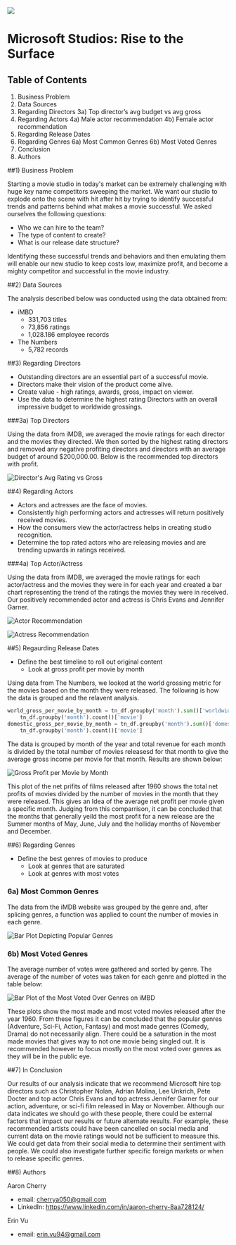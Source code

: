 ![](https://github.com/JCherryA050/phase_1_project/blob/main/images/wp5556216.jpg)

# Microsoft Studios: Rise to the Surface

## Table of Contents
1) Business Problem
2) Data Sources
3) Regarding Directors
  3a) Top director’s avg budget vs avg gross
4) Regarding Actors
  4a) Male actor recommendation
  4b) Female actor recommendation
5) Regarding Release Dates
6) Regarding Genres
  6a) Most Common Genres
  6b) Most Voted Genres
7) Conclusion
8) Authors

##1) Business Problem

Starting a movie studio in today's market can be extremely challenging with huge key name competitors sweeping the market. We want our studio to explode onto the scene with hit after hit by trying to identify successful trends and patterns behind what makes a movie successful. We asked ourselves the following questions:
- Who we can hire to the team?
- The type of content to create?
- What is our release date structure?

Identifying these successful trends and behaviors and then emulating them will enable our new studio to keep costs low, maximize profit, and become a mighty competitor and successful in the movie industry.

##2) Data Sources

The analysis described below was conducted using the data obtained from:
- iMBD
  - 331,703 titles
  - 73,856 ratings
  - 1,028.186 employee records
- The Numbers
  - 5,782 records
 
##3) Regarding Directors

 - Outstanding directors are an essential part of a successful movie.
 - Directors make their vision of the product come alive.
 - Create value - high ratings, awards, gross, impact on viewer.
 - Use the data to determine the highest rating Directors with an overall impressive budget to worldwide grossings.
 
###3a) Top Directors

Using the data from iMDB, we averaged the movie ratings for each director and the movies they directed. We then sorted by the highest rating directors and removed any negative profiting directors and directors with an average budget of around $200,000.00. Below is the recommended top directors with profit.

![Director's Avg Rating vs Gross](https://github.com/JCherryA050/phase_1_project/blob/main/images/Director_avg_budget_vs_avg_gross_figure_dark.png)

##4) Regarding Actors

- Actors and actresses are the face of movies.
- Consistently high performing actors and actresses will return positively received movies.
- How the consumers view the actor/actress helps in creating studio recognition.
- Determine the top rated actors who are releasing movies and are trending upwards in ratings received.

###4a) Top Actor/Actress

Using the data from iMDB, we averaged the movie ratings for each actor/actress and the movies they were in for each year and created a bar chart representing the trend of the ratings the movies they were in received. Our positively recommended actor and actress is Chris Evans and Jennifer Garner.

![Actor Recommendation](https://github.com/JCherryA050/phase_1_project/blob/main/images/Chris_evans_ratings_over_years_dark.png)

![Actress Recommendation](https://github.com/JCherryA050/phase_1_project/blob/main/images/Jennifer_garner_ratings_over_years_dark.png)

##5) Regaurding Release Dates

- Define the best timeline to roll out original content
  - Look at gross profit per movie by month

Using data from The Numbers, we looked at the world grossing metric for the movies based on the month they were released. The following is how the data is grouped and the relavent analysis.

```python
world_gross_per_movie_by_month = tn_df.groupby('month').sum()['worldwide_gross']/\
    tn_df.groupby('month').count()['movie']
domestic_gross_per_movie_by_month = tn_df.groupby('month').sum()['domestic_gross']/\
    tn_df.groupby('month').count()['movie']
```

The data is grouped by month of the year and total revenue for each month is divided by the total number of movies releasesd for that month to give the average gross income per movie for that month. Results are shown below:

![Gross Profit per Movie by Month](https://github.com/JCherryA050/phase_1_project/blob/main/images/gross_income_by_month_DARK.png)

This plot of the net prifits of films released after 1960 shows the total net profits of movies divided by the number of movies in the month that they were released. This gives an Idea of the average net profit per movie given a specific month. Judging from this comparrison, it can be concluded that the months that generally yeild the most profit for a new release are the Summer months of May, June, July and the holliday months of November and December.

##6) Regarding Genres

- Define the best genres of movies to produce
  - Look at genres that are saturated
  - Look at genres with most votes

### 6a) Most Common Genres
The data from the iMDB website was grouped by the genre and, after splicing genres, a function was applied to count the number of movies in each genre.

![Bar Plot Depicting Popular Genres](https://github.com/JCherryA050/phase_1_project/blob/main/images/number_of_movies_by_genre_DARK.png)

### 6b) Most Voted Genres
The average number of votes were gathered and sorted by genre. The average of the number of votes was taken for each genre and plotted in the table below:

![Bar Plot of the Most Voted Over Genres on iMBD](https://github.com/JCherryA050/phase_1_project/blob/main/images/number_of_genres_DARK.png)

These plots show the most made and most voted movies released after the year 1960. From these figures it can be concluded that the popular genres (Adventure, Sci-Fi, Action, Fantasy) and most made genres (Comedy, Drama) do not necessarily align. There could be a saturation in the most made movies that gives way to not one movie being singled out. It is recommended however to focus mostly on the most voted over genres as they will be in the public eye.

##7) In Conclusion

Our results of our analysis indicate that we recommend Microsoft hire top directors such as Christopher Nolan, Adrian Molina, Lee Unkrich, Pete Docter and top actor Chris Evans and top actress Jennifer Garner for our action, adventure, or sci-fi film released in May or November. Although our data indicates we should go with these people, there could be external factors that impact our results or future alternate results. For example, these recommended artists could have been cancelled on social media and current data on the movie ratings would not be sufficient to measure this. We could get data from their social media to determine their sentiment with people. We could also investigate further specific foreign markets or when to release specific genres.

##8) Authors


Aaron Cherry
- email: cherrya050@gmail.com
- LinkedIn: <a href="https://www.linkedin.com/in/aaron-cherry-8aa728124/" target="_top">https://www.linkedin.com/in/aaron-cherry-8aa728124/</a>

Erin Vu
- email: erin.vu94@gmail.com
